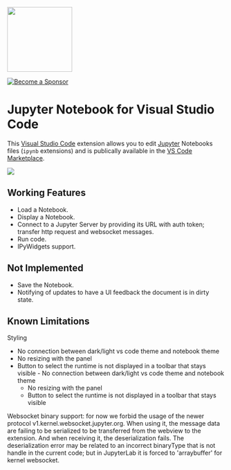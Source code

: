 <a href="https://datalayer.io"><img src="https://assets.datalayer.tech/datalayer-25.png" width="150"/></a>

[![Become a Sponsor](https://img.shields.io/static/v1?label=Become%20a%20Sponsor&message=%E2%9D%A4&logo=GitHub&style=flat&color=1ABC9C)](https://github.com/sponsors/datalayer)

# Jupyter Notebook for Visual Studio Code

This [Visual Studio Code](https://code.visualstudio.com) extension allows you to edit [Jupyter](https://jupyter.org) Notebooks files (`ipynb` extensions) and is publically available in the [VS Code Marketplace](https://marketplace.visualstudio.com/items?itemName=datalayer.datalayer-jupyter-vscode).

<img src="https://jupyter-examples.datalayer.tech/jupyter-react-vscode.gif" />

## Working Features

- Load a Notebook.
- Display a Notebook.
- Connect to a Jupyter Server by providing its URL with auth token; transfer http request and websocket messages.
- Run code.
- IPyWidgets support.

## Not Implemented

- Save the Notebook.
- Notifying of updates to have a UI feedback the document is in dirty state.

## Known Limitations

Styling

- No connection between dark/light vs code theme and notebook theme
- No resizing with the panel
- Button to select the runtime is not displayed in a toolbar that stays visible - No connection between dark/light vs code theme and notebook theme
  - No resizing with the panel
  - Button to select the runtime is not displayed in a toolbar that stays visible

Websocket binary support: for now we forbid the usage of the newer protocol v1.kernel.websocket.jupyter.org. When using it, the message data are failing to be serialized to be transferred from the webview to the extension. And when receiving it, the deserialization fails. The deserialization error may be related to an incorrect binaryType that is not handle in the current code; but in JupyterLab it is forced to 'arraybuffer' for kernel websocket.
